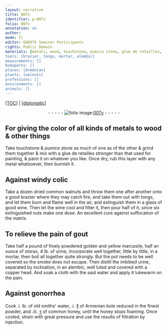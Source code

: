 ```yaml
---
layout: narrative
title: 007v
identifier: p-007v
folio: 007v
annotation: no
author:
mode: tl
editor: GR8975 Seminar Participants
rights: Public Domain
materials: [metals, wood, touchstone, pumice stone, glue de retailles, metal, common walnuts, wine, nuts, marcasite, storax, urine, copper, water, old smiths' water, Armenian bole, common honey, honey]
tools: [brazier, tongs, mortar, alembic]
measurements: []
bodyparts: []
places: [Armenian]
plants: [walnuts]
professions: []
environments: []
animals: []
---
```


<p><a href="{{ site.baseurl }}/translation/">[TOC]</a> | <a href="{{ site.baseurl }}/texts/p-007v_tc/" target="_blank">[diplomatic]</a></p><div class="folio" align="center">- - - - - <a href="http://gallica.bnf.fr/ark:/12148/btv1b10500001g/f20.image" target="_blank"><img src="https://cu-mkp.github.io/2017-workshop-edition/assets/photo-icon.png" alt="folio image: " style="display:inline-block; margin-bottom:-3px;"/>007v</a> - - - - - </div>  
  

## For giving the color of all kinds of <span class="m">metals</span> to <span class="m">wood</span> & other things

 
Take <span class="m">touchstone</span> & <span class="m">pumice stone</span> as much of one as of the other & grind them together & mix with a <span class="m">glue de retailles</span> stronger than that used for painting, & paint it on whatever you like. Once dry, rub this layer with any <span class="m">metal</span> whatsoever, then burnish it.
 
 
  

## Against windy colic

 
Take a dozen dried <span class="m">common <span class="pa">walnuts</span></span> and throw them one after another onto a good <span class="tl">brazier</span> where they may catch fire, and take them out with <span class="tl">tongs</span>, and let them burn and flame well in the air, and extinguish them in a glass of good <span class="m">wine</span>. Then let the <span class="m">wine</span> cool and filter it, then pour half of it, since six extinguished <span class="m">nuts</span> make one dose. An excellent cure against suffocation of the matrix.
 
 
  

## To relieve the pain of gout

 
Take half a pound of finely powdered golden and yellow <span class="m">marcasite</span>, half an ounce of <span class="m">storax</span>, 4 lb. of <span class="m">urine</span>, incorporate well together, little by little, in a <span class="tl">mortar</span>, then boil all together quite strongly. But the pot needs to be well covered so the smoke does not escape. Then distill the imbibed <span class="m">urine</span>, separated by inclination, in an <span class="tl">alembic</span>, well luted and covered with a <span class="m">copper</span> head. And soak a cloth with the said <span class="m">water</span> and apply it lukewarm on the pain.
 
 
  

## Against gonorrhea

 
Cook .i. lb. of <span class="m">old smiths' water</span>, .i. ℥ of <span class="m"><span class="pl">Armenian</span> bole</span> reduced in the finest powder, and .iii. ʒ of <span class="m">common honey</span>, until the <span class="m">honey</span> stops foaming. Once cooled, strain with great pressure and use the results of filtration by injection.
 
